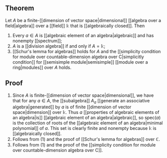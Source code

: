 ## Theorem
Let $A$ be a finite-[[dimension of vector space|dimensional]] [[algebra over a field|algebra]] over a [[field]] $\mathbb k$ that is [[algebraically closed]]. Then
1. Every $a\in A$ is [[algebraic element of an algebra|algebraic]] and has nonempty [[spectrum]];
2. $A$ is a [[division algebra]] if and only if $A = \mathbb k$;
3. [[Schur's lemma for algebras]] holds for $A$ and the [[simplicity condition for module over countable-dimension algebra over C|simplicitly condition]] for [[semisimple module|semisimple]] [[module over a ring|modules]] over $A$ holds. 
## Proof
1. Since $A$ is finite-[[dimension of vector space|dimensional]], we have that for any $a\in A$, the [[subalgebra]] $A_a$ [[generate an associative algebra|generated]] by $a$ is of finite [[dimension of vector space|dimension]] over $\mathbb k$. Thus $a$  [[properties of algebraic elements of an algebra|is]] [[algebraic element of an algebra|algebraic]], so  $\text{spec}(a)$ is the collection of roots of the [[algebraic element of an algebra|minimal polynomial]] of $a$. This set is clearly finite and nonempty because $\mathbb k$ is [[algebraically closed]]. 
2. Follows from (1) and the proof of [[Schur's lemma for algebras]] over $\mathbb C$.
3. Follows from (1) and the proof of the [[simplicity condition for module over countable-dimension algebra over C]].